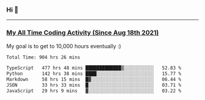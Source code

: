 ### Hi 🙂

---

### <a href="https://wakatime.com/@Eroxl">My All Time Coding Activity (Since Aug 18th 2021)</a>
My goal is to get to 10,000 hours eventually :)
<!--START_SECTION:waka-->

```txt
Total Time: 904 hrs 26 mins

TypeScript   477 hrs 48 mins █████████████▒░░░░░░░░░░░   52.83 %
Python       142 hrs 38 mins ████░░░░░░░░░░░░░░░░░░░░░   15.77 %
Markdown     58 hrs 15 mins  █▓░░░░░░░░░░░░░░░░░░░░░░░   06.44 %
JSON         33 hrs 33 mins  █░░░░░░░░░░░░░░░░░░░░░░░░   03.71 %
JavaScript   29 hrs 9 mins   ▓░░░░░░░░░░░░░░░░░░░░░░░░   03.22 %
```

<!--END_SECTION:waka-->
